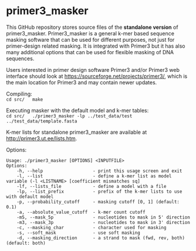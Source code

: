 # primer3_masker

This GitHub repository stores source files of the **standalone version** of primer3_masker.
Primer3_masker is a general k-mer based sequence masking software that can be used for different purposes, not just for primer-design related masking.
It is integrated with Primer3 but it has also many additional options that can be used for flexible masking of DNA sequences.

Users interested in primer design software Primer3 and/or Primer3 web interface should look at https://sourceforge.net/projects/primer3/, which is the main location for Primer3 and may contain newer updates.


Compiling:  
``
cd src/  
make  
``


Executing masker with the default model and k-mer tables:  
`
cd src/  
./primer3_masker -lp ../test_data/test ../test_data/template.fasta  
`

K-mer lists for standalone primer3_masker are available at http://primer3.ut.ee/lists.htm.


Options:
```
Usage: ./primer3_masker [OPTIONS] <INPUTFILE>
Options:
    -h, --help                   - print this usage screen and exit
    -l, --list                   - define a k-mer list as model variable (-l <LISTNAME> [coefficient mismatches sq]
    -lf, --lists_file            - define a model with a file
    -lp, --list_prefix           - prefix of the k-mer lists to use with default model
    -p, --probability_cutoff     - masking cutoff [0, 1] (default: 0.1)
    -a, --absolute_value_cutoff  - k-mer count cutoff
    -m5, --mask_5p               - nucleotides to mask in 5' direction
    -m3, --mask_3p               - nucleotides to mask in 3' direction
    -c, --masking_char           - character used for masking
    -s, --soft_mask              - use soft masking
    -d, --masking_direction      - a strand to mask (fwd, rev, both) (default: both)
 ```
